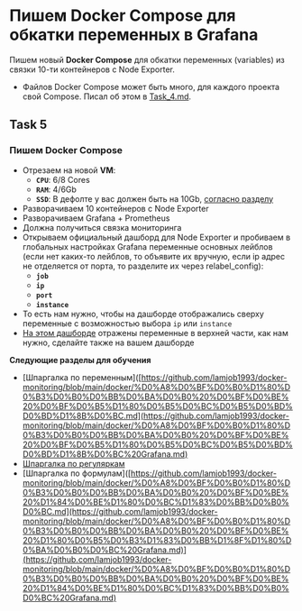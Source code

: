 # Пишем Docker Compose для обкатки переменных в Grafana

Пишем новый **Docker Compose** для обкатки переменных (variables) из связки 10-ти контейнеров c Node Exporter.
- Файлов Docker Compose может быть много, для каждого проекта свой Compose. Писал об этом в [Task_4.md](https://github.com/lamjob1993/docker-monitoring/blob/main/docker/task_4.md).

## Task 5

### Пишем **Docker Compose**
- Отрезаем на новой **VM**:
  - **`CPU`**: 6/8 Cores
  - **`RAM`**: 4/6Gb
  - **`SSD`**: В дефолте у вас должен быть на 10Gb, [согласно разделу](https://github.com/lamjob1993/linux-monitoring/tree/main/linux_install)
- Разворачиваем 10 контейнеров с Node Exporter
- Разворачиваем Grafana + Prometheus
- Должна получиться связка мониторинга
- Открываем официальный дашборд для Node Exporter и пробиваем в глобальных настройках Grafana переменные основных лейблов (если нет каких-то лейблов, то объявите их вручную, если ip адрес не отделяется от порта, то разделите их через relabel_config):
  - **`job`**
  - **`ip`**
  - **`port`**
  - **`instance`**
- То есть нам нужно, чтобы на дашборде отображались сверху переменные с возможностью выбора `ip` или `instance`
- [На этом дашборде](https://play.grafana.org/d/T512JVH7z/loki-nginx-service-mesh-json-version?orgId=1&from=now-6h&to=now&timezone=utc&var-datasource=ac4000ca-1959-45f5-aa45-2bd0898f7026&var-label_name=filename&var-label_value=%2Fvar%2Flog%2Fnginx%2Fjson_access.log&var-job=$__all&var-instance=$__all) отражены переменные в верхней части, как нам нужно, сделайте также на вашем дашборде


**Следующие разделы для обучения**
- [Шпаргалка по переменным]([https://github.com/lamjob1993/docker-monitoring/blob/main/docker/%D0%A8%D0%BF%D0%B0%D1%80%D0%B3%D0%B0%D0%BB%D0%BA%D0%B0%20%D0%BF%D0%BE%20%D0%BF%D0%B5%D1%80%D0%B5%D0%BC%D0%B5%D0%BD%D0%BD%D1%8B%D0%BC.md](https://github.com/lamjob1993/docker-monitoring/blob/main/docker/%D0%A8%D0%BF%D0%B0%D1%80%D0%B3%D0%B0%D0%BB%D0%BA%D0%B0%20%D0%BF%D0%BE%20%D0%BF%D0%B5%D1%80%D0%B5%D0%BC%D0%B5%D0%BD%D0%BD%D1%8B%D0%BC%20Grafana.md)
- [Шпаргалка по регуляркам]([https://github.com/lamjob1993/docker-monitoring/blob/main/docker/%D0%A8%D0%BF%D0%B0%D1%80%D0%B3%D0%B0%D0%BB%D0%BA%D0%B0%20%D0%BF%D0%BE%20%D1%80%D0%B5%D0%B3%D1%83%D0%BB%D1%8F%D1%80%D0%BA%D0%B0%D0%BC.md)
- [Шпаргалка по формулам]([https://github.com/lamjob1993/docker-monitoring/blob/main/docker/%D0%A8%D0%BF%D0%B0%D1%80%D0%B3%D0%B0%D0%BB%D0%BA%D0%B0%20%D0%BF%D0%BE%20%D1%84%D0%BE%D1%80%D0%BC%D1%83%D0%BB%D0%B0%D0%BC.md](https://github.com/lamjob1993/docker-monitoring/blob/main/docker/%D0%A8%D0%BF%D0%B0%D1%80%D0%B3%D0%B0%D0%BB%D0%BA%D0%B0%20%D0%BF%D0%BE%20%D1%80%D0%B5%D0%B3%D1%83%D0%BB%D1%8F%D1%80%D0%BA%D0%B0%D0%BC%20Grafana.md)](https://github.com/lamjob1993/docker-monitoring/blob/main/docker/%D0%A8%D0%BF%D0%B0%D1%80%D0%B3%D0%B0%D0%BB%D0%BA%D0%B0%20%D0%BF%D0%BE%20%D1%84%D0%BE%D1%80%D0%BC%D1%83%D0%BB%D0%B0%D0%BC%20Grafana.md)

